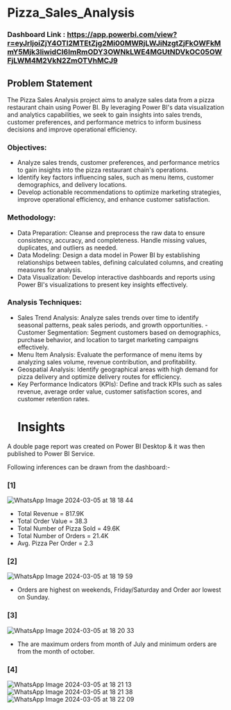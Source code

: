 # Pizza_Sales_Analysis
### Dashboard Link : https://app.powerbi.com/view?r=eyJrIjoiZjY4OTI2MTEtZjg2Mi00MWRjLWJiNzgtZjFkOWFkMmY5Mjk3IiwidCI6ImRmODY3OWNkLWE4MGUtNDVkOC05OWFjLWM4M2VkN2ZmOTVhMCJ9

## Problem Statement



The Pizza Sales Analysis project aims to analyze sales data from a pizza restaurant chain using Power BI. By leveraging Power BI's data visualization and analytics capabilities, we seek to gain insights into sales trends, customer preferences, and performance metrics to inform business decisions and improve operational efficiency.


### Objectives:
- Analyze sales trends, customer preferences, and performance metrics to gain insights into the pizza restaurant chain's operations.
- Identify key factors influencing sales, such as menu items, customer demographics, and delivery locations.
- Develop actionable recommendations to optimize marketing strategies, improve operational efficiency, and enhance customer satisfaction.


###  Methodology:
- Data Preparation: Cleanse and preprocess the raw data to ensure consistency, accuracy, and completeness. Handle missing values, duplicates, and outliers as needed.
- Data Modeling: Design a data model in Power BI by establishing relationships between tables, defining calculated columns, and creating measures for analysis.
- Data Visualization: Develop interactive dashboards and reports using Power BI's visualizations to present key insights effectively.

###  Analysis Techniques:
-    Sales Trend Analysis: Analyze sales trends over time to identify seasonal patterns, peak sales periods, and growth opportunities.  - Customer Segmentation: Segment customers based on demographics, purchase behavior, and location to target marketing campaigns effectively.
- Menu Item Analysis: Evaluate the performance of menu items by analyzing sales volume, revenue contribution, and profitability.
- Geospatial Analysis: Identify geographical areas with high demand for pizza delivery and optimize delivery routes for efficiency.
- Key Performance Indicators (KPIs): Define and track KPIs such as sales revenue, average order value, customer satisfaction scores, and customer retention rates.
  # Insights

A double page report was created on Power BI Desktop & it was then published to Power BI Service.

Following inferences can be drawn from the dashboard:-

### [1] 
![WhatsApp Image 2024-03-05 at 18 18 44](https://github.com/arif246/Pizza_Sales_Analysis/assets/71145958/91eb56c2-d000-4682-82ad-c75bfed43325)
- Total Revenue = 817.9K
- Total Order Value = 38.3
- Total Number of Pizza Sold = 49.6K
- Total Number of Orders = 21.4K
- Avg. Pizza Per Order = 2.3
 ### [2]
 ![WhatsApp Image 2024-03-05 at 18 19 59](https://github.com/arif246/Pizza_Sales_Analysis/assets/71145958/a54eb857-4295-4a2e-b858-0c17f12bdf1f)
 - Orders are highest on weekends, Friday/Saturday and Order aor lowest on Sunday.

### [3]
 ![WhatsApp Image 2024-03-05 at 18 20 33](https://github.com/arif246/Pizza_Sales_Analysis/assets/71145958/e3be1829-dff9-493d-99c9-75867715efee)
 - The are maximum orders from month of July and minimum orders are from the month of october.

### [4]
![WhatsApp Image 2024-03-05 at 18 21 13](https://github.com/arif246/Pizza_Sales_Analysis/assets/71145958/8a12d938-d4b6-47a6-86db-8c57749efe88)
![WhatsApp Image 2024-03-05 at 18 21 38](https://github.com/arif246/Pizza_Sales_Analysis/assets/71145958/7625ef70-a120-4252-9893-3d657a3d328f)![WhatsApp Image 2024-03-05 at 18 22 09](https://github.com/arif246/Pizza_Sales_Analysis/assets/71145958/95526100-5896-4328-a95a-dfc253fde21f)
  


